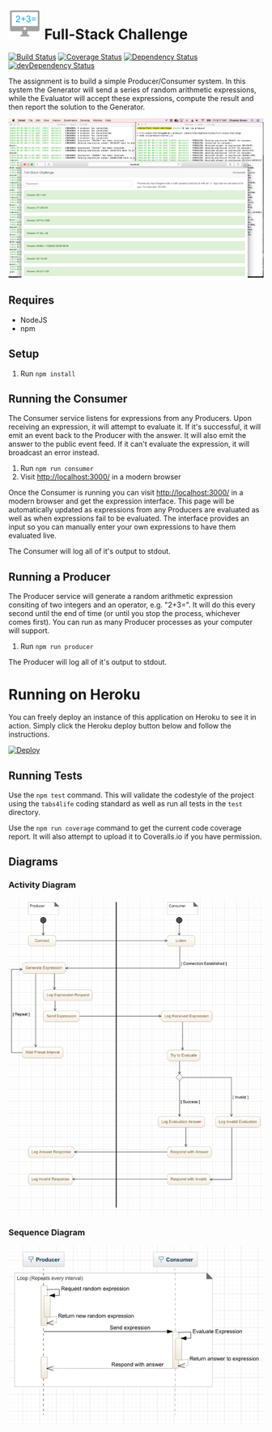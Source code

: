 ![App Logo](https://raw.githubusercontent.com/chesleybrown/full-stack-challenge/master/media/logo-small.png) Full-Stack Challenge
=========================
[![Build Status](https://travis-ci.org/chesleybrown/full-stack-challenge.svg?branch=master)](https://travis-ci.org/chesleybrown/full-stack-challenge)
[![Coverage Status](https://coveralls.io/repos/chesleybrown/full-stack-challenge/badge.svg?branch=master)](https://coveralls.io/r/chesleybrown/full-stack-challenge?branch=master)
[![Dependency Status](https://david-dm.org/chesleybrown/full-stack-challenge.svg)](https://david-dm.org/chesleybrown/full-stack-challenge)
[![devDependency Status](https://david-dm.org/chesleybrown/full-stack-challenge/dev-status.svg)](https://david-dm.org/chesleybrown/full-stack-challenge#info=devDependencies)

The assignment is to build a simple Producer/Consumer system. In this system the
Generator will send a series of random arithmetic expressions, while the
Evaluator will accept these expressions, compute the result and then report the
solution to the Generator.

![What it looks like](https://raw.githubusercontent.com/chesleybrown/full-stack-challenge/master/media/screenshot.png)

## Requires

- NodeJS
- npm

## Setup

1. Run `npm install`

## Running the Consumer

The Consumer service listens for expressions from any Producers. Upon receiving
an expression, it will attempt to evaluate it. If it's successful, it will emit
an event back to the Producer with the answer. It will also emit the answer to
the public event feed. If it can't evaluate the expression, it will broadcast
an error instead.

1. Run `npm run consumer`
1. Visit [http://localhost:3000/](http://localhost:3000/) in a modern browser

Once the Consumer is running you can visit
[http://localhost:3000/](http://localhost:3000/) in a modern
browser and get the expression interface. This page will be automatically
updated as expressions from any Producers are evaluated as well as when
expressions fail to be evaluated. The interface provides an input so you can
manually enter your own expressions to have them evaluated live.

The Consumer will log all of it's output to stdout.

## Running a Producer

The Producer service will generate a random arithmetic expression consiting of
two integers and an operator, e.g. "2+3=". It will do this every second until
the end of time (or until you stop the process, whichever comes first). You can
run as many Producer processes as your computer will support.

1. Run `npm run producer`

The Producer will log all of it's output to stdout.

# Running on Heroku

You can freely deploy an instance of this application on Heroku to see it in
action. Simply click the Heroku deploy button below and follow the instructions.

[![Deploy](https://www.herokucdn.com/deploy/button.png)](https://heroku.com/deploy)

## Running Tests

Use the `npm test` command. This will validate the codestyle of the project
using the `tabs4life` coding standard as well as run all tests in the `test`
directory.

Use the `npm run coverage` command to get the current code coverage report. It
will also attempt to upload it to Coveralls.io if you have permission.

## Diagrams

### Activity Diagram

![Activity Diagram](https://raw.githubusercontent.com/chesleybrown/full-stack-challenge/master/media/diagrams/activity-diagram.png)

### Sequence Diagram

![Sequence Diagram](https://raw.githubusercontent.com/chesleybrown/full-stack-challenge/master/media/diagrams/sequence-diagram.png)
